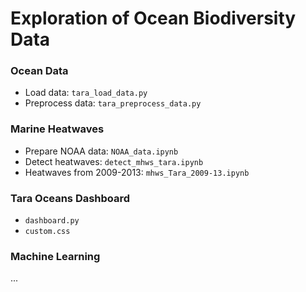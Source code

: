 # Exploration of Ocean Biodiversity Data

### Ocean Data
- Load data: `tara_load_data.py`
- Preprocess data: `tara_preprocess_data.py`

### Marine Heatwaves
- Prepare NOAA data: `NOAA_data.ipynb`
- Detect heatwaves: `detect_mhws_tara.ipynb`
- Heatwaves from 2009-2013: `mhws_Tara_2009-13.ipynb`

### Tara Oceans Dashboard
- `dashboard.py`
- `custom.css`

### Machine Learning
...
